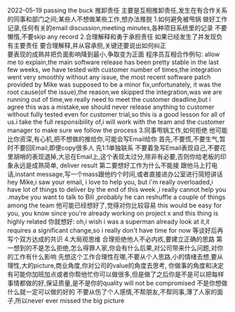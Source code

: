 2022-05-19
passing the buck 推卸责任
主要是互相推卸责任,发生在有合作关系的同事和部门之间;某些人不想做某些工作,想办法推脱
1.如何避免被甩锅
做好工作记录,任何有关的email discussion,meeting minutes,各种项目系统里的记录
不要懒惰,不要skip any record
2.合理解释和勇于承担责任
如果已经发生了并发现负有主要责任
要合理解释,并从容承担,关键还要说出如何纠正   
要表现的成熟并把负面影响降到最小,争取变为正面
程序员互相合作例句:
allow me to explain,the main software release has been pretty stable in the last few weeks,
we have tested with customer number of times,the integration went very smoothly without any issue,
the most recent software patch provided by Mike was supposed to be a minor fix,unfortunately,
it was the root cause(of the issue),the reason,we skipped the integration,was we are running out
of time,we really need to meet the customer deadline,but i agree this was a mistake,we should
never release anything to customer without fully tested even for customer trial,so this is a good lesson
for all of us.i take the full responsibility of,i will work with the team and the customer manager
to make sure we follow the process
3.同事甩锅工作,如何拒绝
他可能比你资深,有心机,把不想做的推给你,可能会写Email给你
首先,不要慌,不要生气,暂时不要回Email,即便copy很多人
先1:1单独联系  不要着急写Email表现自己,不要花里胡哨的表现退掉,大忌在Email上,这个表现太过分,除非有必要,否则你给老板的印象永远是成熟简单,
deliver result
第二要想好工作为什么不能接  跟他马上打电话,instant message,写一个mass跟他约个时间,或者直接进办公室进行简短讲话
hey Mike,i saw your email, i love to help you, but i'm really overloaded,i have lot of things to deliver by
the end of this week ,i really cannot help you .maybe you want to talk to Bill ,probably he can reshuffle
a couple of things  among the team
他可能已经想好了,觉得对你比较容易
this would be easy for you, you know since you're already working on project x  and this thing is highly 
related
你就想好:
oh,i wish i was a superman already look at it,it requires a significant change,so i really don't have time for now
等谈好后再写个双方达成的共识
4.大局观思维
合理拒绝他人不必内疚,要建立正确的思路
第一想到的不是怎么拒绝,怎么得罪人家,你会有什么后果,对公司带来什么问题,对你的工作有什么影响
先想这个工作合理性在哪,不要从个人思路,小的情绪去想,要从理性,大的picture,商业角度,你对公司的value的角度去思考,
你做事的角度和决定
有可能你加班加点或者你帮他忙你可以做很多,但是做了之后你是不是可以把每样事情都做的好,保证质量,是不是你的quality will not be compromised
不是你想做什么就一定可以做的好的
不要从伤了个人感情,不帮朋友,不帮同事,薄了人家的面子,所以never ever missed the big picture